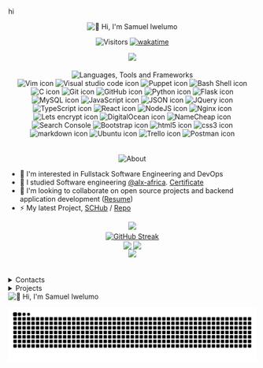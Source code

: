 hi<div align="center">

  <img src="https://readme-typing-svg.herokuapp.com?font=comic+sans+ms&size=32&duration=2000&pause=10000&color=7F5AF0&width=435&lines=👋+Hi%2C+I'm+Samuel+Iwelumo" alt="👋 Hi, I'm Samuel Iwelumo" />

</div>

<div align="center">
  
  ![Visitors](https://visitcount.itsvg.in/api?id=micoliser&label=Profile%20Views&color=9&icon=9&pretty=false) [![wakatime](https://wakatime.com/badge/user/8da20c6c-73ae-4717-aadd-61aadf68772c.svg?style=plastic&labelColor=16161A&color=7F5AF0)](https://wakatime.com/@8da20c6c-73ae-4717-aadd-61aadf68772c)

</div>

<div align="center">

  <img src="https://user-images.githubusercontent.com/73097560/115834477-dbab4500-a447-11eb-908a-139a6edaec5c.gif">

</div>

<br />

<div align="center">
  <img src="https://readme-typing-svg.herokuapp.com?font=Comic+sans+ms&size=28&duration=2000&pause=2999&color=7F5AF0&center=true&width=435&lines=Languages;Tools;Frameworks" alt="Languages, Tools and Frameworks" />
</div>

<div align="center">
  <img loading="lazy" height="40" width="40" title="Vim" src="https://cdn.simpleicons.org/vim/019733" alt="Vim icon" />
  <img loading="lazy" height="40" width="40" title="VS Code" src="https://cdn.simpleicons.org/visualstudiocode/007ACC" alt="Visual studio code icon" />
  <img loading="lazy" height="40" width="40" title="Puppet" src="https://cdn.simpleicons.org/puppet/FFAE1A" alt="Puppet icon" />
  <img loading="lazy" height="40" width="40" title="Bash" src="https://cdn.simpleicons.org/gnubash/4EAA25" alt="Bash Shell icon" />
  <img loading="lazy" height="40" width="40" title="C" src="https://cdn.simpleicons.org/c/A8B9CC" alt="C icon" />
  <img loading="lazy" height="40" width="40" title="Git" src="https://cdn.simpleicons.org/git/F05032" alt="Git icon" />
  <img loading="lazy" height="40" width="40" title="GitHub" src="https://cdn.simpleicons.org/github/FFFFFF" alt="GitHub icon" />
  <img loading="lazy" height="40" width="40" title="Python" src="https://cdn.simpleicons.org/python/3776AB" alt="Python icon" />
  <img loading="lazy" height="40" width="40" title="Flask" src="https://cdn.simpleicons.org/flask/FFFFFF" alt="Flask icon" />
  <img loading="lazy" height="40" width="40" title="MySQL" src="https://cdn.simpleicons.org/mysql/4479A1" alt="MySQL icon" />
  <img loading="lazy" height="40" width="40" title="JavaScript" src="https://cdn.simpleicons.org/javascript/F7DF1E" alt="JavaScript icon" />
  <img loading="lazy" height="40" width="40" title="Json" src="https://cdn.simpleicons.org/json/FFFFFF" alt="JSON icon" />
  <img loading="lazy" height="40" width="40" title="Jquery" src="https://cdn.simpleicons.org/jquery/0769AD" alt="JQuery icon" />
  <img loading="lazy" height="40" width="40" title="TypeScript" src="https://cdn.simpleicons.org/typescript/3178C6" alt="TypeScript icon"/>
  <img loading="lazy" height="40" width="40" title="React" src="https://cdn.simpleicons.org/react/61DAFB" alt="React icon" />
  <img loading="lazy" height="40" width="40" title="NodeJS" src="https://cdn.simpleicons.org/nodedotjs/339933" alt="NodeJS icon" />
  <img loading="lazy" height="40" width="40" title="Nginx" src="https://cdn.simpleicons.org/nginx/009639" alt="Nginx icon" />
  <img loading="lazy" height="40" width="40" title="Certbot" src="https://cdn.simpleicons.org/letsencrypt/003A70" alt="Lets encrypt icon" />
  <img loading="lazy" height="40" width="40" title="Digital Ocean" src="https://cdn.simpleicons.org/digitalocean/0080FF" alt="DigitalOcean icon" />
  <img loading="lazy" height="40" width="40" title="Namecheap" src="https://cdn.simpleicons.org/namecheap/DE3723" alt="NameCheap icon" />
  <img loading="lazy" height="40" width="40" title="Google Search Console" src="https://cdn.simpleicons.org/googlesearchconsole/458CF5" alt="Search Console" />
  <img loading="lazy" height="40" width="40" title="Bootstrap" src="https://cdn.simpleicons.org/bootstrap/7952B3" alt="Bootstrap icon" />
  <img loading="lazy" height="40" width="40" title="Html" src="https://cdn.simpleicons.org/html5/E34F26" alt="html5 icon" />
  <img loading="lazy" height="40" width="40" title="CSS" src="https://cdn.simpleicons.org/css3/1572B6" alt="css3 icon" />
  <img loading="lazy" height="40" width="40" title="Markdown" src="https://cdn.simpleicons.org/markdown/7952B3" alt="markdown icon" />
  <img loading="lazy" height="40" width="40" title="Ubuntu" src="https://cdn.simpleicons.org/ubuntu/E95420" alt="Ubuntu icon" />
  <img loading="lazy" height="40" width="40" title="Trello" src="https://cdn.simpleicons.org/trello/0079BF" alt="Trello icon" />
  <img loading="lazy" height="40" width="40" title="Postman" src="https://cdn.simpleicons.org/postman/FF6C37" alt="Postman icon" />
</div>

<br />
<br />

<div align="center">

  <img src="https://readme-typing-svg.herokuapp.com?font=comic+sans+ms&size=28&duration=2000&pause=10000&color=7F5AF0&center=true&width=435&lines=About" alt="About" />

</div>

- :brain: I'm interested in Fullstack Software Engineering and DevOps
- 🌱 I studied Software engineering [@alx-africa](https://www.alxafrica.com). [Certificate](https://intranet.alxswe.com/certificates/PJ3encrT6x)
- 👯 I'm looking to collaborate on open source projects and backend application development ([Resume](https://drive.google.com/file/d/1HmPGurhQ2qHBj_g1-HCo6-P1_7-KC2_a/view?usp=drive_link))
- ⚡ My latest Project, [SCHub](https://www.schub.me/explore) / [Repo](https://github.com/micloiser/SCHub)

<div align="center">
  
  <img src="https://user-images.githubusercontent.com/73097560/115834477-dbab4500-a447-11eb-908a-139a6edaec5c.gif">

</div>

<div align="center">
  <a href="https://github.com/micoliser"><img height=200 align="center" src="https://github-readme-streak-stats.herokuapp.com?user=micoliser&theme=vue-dark&stroke=ffffff&background=000000&ring=7F5AF0&fire=7F5AF0&currStreakNum=ffffff&currStreakLabel=7F5AF0&sideNums=ffffff&sideLabels=ffffff&dates=ffffff" alt="GitHub Streak" /></a>
  <br />
  <img height=200 align="center" src="https://github-readme-stats.vercel.app/api?username=micoliser&show_icons=true&theme=midnight-purple" />
  <img height=200 align="center" src="https://github-readme-stats.vercel.app/api/top-langs/?username=micoliser&langs_count=8&theme=midnight-purple&layout=compact&card_width=320" />
</div>

<div align="center">

  <img src="https://user-images.githubusercontent.com/73097560/115834477-dbab4500-a447-11eb-908a-139a6edaec5c.gif">

</div>

<br />
<br />

<details>
  <summary> Contacts </summary>

<br />

<div>

  <a href="https://www.linkedin.com/in/samuel-iwelumo-8a43a6219/" target="_blank" title="LinkedIn">
    <img loading="lazy" height="40" width="40" src="https://cdn.simpleicons.org/linkedin/0A66C2" alt="LinkedIn icon" />
  </a>
  
  <a href="https://twitter.com/micoliser" target="_blank" title="Twitter">
    <img loading="lazy" height="40" width="40" src="https://abs.twimg.com/responsive-web/client-web/icon-default.522d363a.png" alt="Twitter icon" />
  </a>
  
  <a href="https://www.samueliwelumo.tech" target="_blank" title="Website">
    <img loading="lazy" height="40" width="50" src="https://github.com/micoliser/SCHub/blob/main/landing_page/images/main-roof.png?raw=true" alt="Website icon" />
  </a>
  
  <a href="mailto:samueliwelumo@gmail.com" target="_blank" title="Email me">
    <img loading="lazy" height="40" width="40" src="https://cdn.simpleicons.org/gmail/EA4335" alt="Gmail icon" />
  </a>

</div>
  
</details>

<details>
  <summary> Projects </summary>
<br />

| Name                                                              | Description                                                                          | Technologies                                                                                                                                                                                                                                                                                                                                                                                                                                                                                                                                                                                                                                                                                                                                                                                                                                                                                                                                                                                                                                                                                                                                                                                                                                                                                                                                               |
| ----------------------------------------------------------------- | ------------------------------------------------------------------------------------ | ---------------------------------------------------------------------------------------------------------------------------------------------------------------------------------------------------------------------------------------------------------------------------------------------------------------------------------------------------------------------------------------------------------------------------------------------------------------------------------------------------------------------------------------------------------------------------------------------------------------------------------------------------------------------------------------------------------------------------------------------------------------------------------------------------------------------------------------------------------------------------------------------------------------------------------------------------------------------------------------------------------------------------------------------------------------------------------------------------------------------------------------------------------------------------------------------------------------------------------------------------------------------------------------------------------------------------------------------------------- |
| [SCHub](https://github.com/micoliser/SCHub/)                      | Institutional data Management web application                                        | <img alt="Digital Ocean" src="https://img.shields.io/badge/-Digital_Ocean-0080FF?style=flat-square&logo=digitalocean&logoColor=white" /> <img alt="NGINX" src="https://img.shields.io/badge/-NGINX-269539?style=flat-square&logo=nginx&logoColor=white" /> <img alt="Python" src="https://img.shields.io/badge/-Python-3776AB?style=flat-square&logo=python&logoColor=white" /> <img alt="React" src="https://img.shields.io/badge/-React-45b8d8?style=flat-square&logo=react&logoColor=white" /> <img alt="NodeJS" src="https://img.shields.io/badge/-NodeJS-43853d?style=flat-square&logo=nodedotjs&logoColor=white" /> <img alt="Javascript" src="https://img.shields.io/badge/-Javascript-F7DF1E?style=flat-square&logo=javascript&logoColor=white" /> <img alt="MySQL" src="https://img.shields.io/badge/-MySQL-4479A1?style=flat-square&logo=mysql&logoColor=white" /> <img alt="GIT" src="https://img.shields.io/badge/-Git-F05032?style=flat-square&logo=git&logoColor=white" /> <img alt="GitHub" src="https://img.shields.io/badge/-GitHub-181717?style=flat-square&logo=github&logoColor=white" /> <img alt="Swagger" src="https://img.shields.io/badge/-Swagger-85EA2D?style=flat-square&logo=swagger&logoColor=white" /> <img alt="Trello" src="https://img.shields.io/badge/-Trello-0052CC?style=flat-square&logo=trello&logoColor=white" /> |
| [LibZ](https://github.com/micoliser/LibZ)                         | A library web application for uploading and downloading books                        | <img alt="NGINX" src="https://img.shields.io/badge/-NGINX-269539?style=flat-square&logo=nginx&logoColor=white" /> <img alt="Python" src="https://img.shields.io/badge/-Python-3776AB?style=flat-square&logo=python&logoColor=white" /> <img alt="Javascript" src="https://img.shields.io/badge/-Javascript-F7DF1E?style=flat-square&logo=javascript&logoColor=white" /> <img alt="React" src="https://img.shields.io/badge/-React-45b8d8?style=flat-square&logo=react&logoColor=white" /> <img alt="MySQL" src="https://img.shields.io/badge/-MySQL-4479A1?style=flat-square&logo=mysql&logoColor=white" /> <img alt="GIT" src="https://img.shields.io/badge/-Git-F05032?style=flat-square&logo=git&logoColor=white" /> <img alt="GitHub" src="https://img.shields.io/badge/-GitHub-181717?style=flat-square&logo=github&logoColor=white" />                                                                                                                                                                                                                                                                                                                                                                                                                                                                                                               |
| [Blog Post](https://github.com/micoliser/Blog-post/)              | A mini blog app for uploading blog posts                                             | <img alt="NGINX" src="https://img.shields.io/badge/-NGINX-269539?style=flat-square&logo=nginx&logoColor=white" /> <img alt="NodeJS" src="https://img.shields.io/badge/-NodeJS-43853d?style=flat-square&logo=nodedotjs&logoColor=white" /> <img alt="Javascript" src="https://img.shields.io/badge/-Javascript-F7DF1E?style=flat-square&logo=javascript&logoColor=white" /> <img alt="EJS" src="https://img.shields.io/badge/-EJS-2D2A4A?style=flat-square&logo=ejs&logoColor=white" /> <img alt="MongoDB" src="https://img.shields.io/badge/-MongoDB-47A248?style=flat-square&logo=mongodb&logoColor=white" /> <img alt="GIT" src="https://img.shields.io/badge/-Git-F05032?style=flat-square&logo=git&logoColor=white" /> <img alt="GitHub" src="https://img.shields.io/badge/-GitHub-181717?style=flat-square&logo=github&logoColor=white" />                                                                                                                                                                                                                                                                                                                                                                                                                                                                                                            |
| [Simple Shell](https://github.com/micoliser/simple_shell/)        | A project using os functions with C to create a shell application with some commands | <img alt="C" src="https://img.shields.io/badge/-C-16161A?style=flat-square&logo=c&logoColor=white" /> <img alt="Bash" src="https://img.shields.io/badge/-Bash-00BF63?style=flat-square&logo=gnubash&logoColor=white" /> <img alt="GIT" src="https://img.shields.io/badge/-Git-F05032?style=flat-square&logo=git&logoColor=white" /> <img alt="GitHub" src="https://img.shields.io/badge/-GitHub-181717?style=flat-square&logo=github&logoColor=white" />                                                                                                                                                                                                                                                                                                                                                                                                                                                                                                                                                                                                                                                                                                                                                                                                                                                                                                   |
| [Note Keeping App](https://github.com/micoliser/Note-keeping-App) | A react app for writing and storing notes                                            | <img alt="Javascript" src="https://img.shields.io/badge/-Javascript-F7DF1E?style=flat-square&logo=javascript&logoColor=white" /> <img alt="React" src="https://img.shields.io/badge/-React-45b8d8?style=flat-square&logo=react&logoColor=white" /> <img alt="NodeJS" src="https://img.shields.io/badge/-NodeJS-43853d?style=flat-square&logo=nodedotjs&logoColor=white" /> <img alt="MongoDB" src="https://img.shields.io/badge/-MongoDB-47A248?style=flat-square&logo=mongodb&logoColor=white" /> <img alt="GIT" src="https://img.shields.io/badge/-Git-F05032?style=flat-square&logo=git&logoColor=white" /> <img alt="GitHub" src="https://img.shields.io/badge/-GitHub-181717?style=flat-square&logo=github&logoColor=white" />                                                                                                                                                                                                                                                                                                                                                                                                                                                                                                                                                                                                                        |

</details>

<div>
  <img src="https://readme-typing-svg.herokuapp.com?font=comic+sans+ms&size=12&duration=2000&pause=10000&color=7F5AF0&width=435&lines=👋+Thanks+for+stopping+by" alt="👋 Hi, I'm Samuel Iwelumo" />
</div>

![snake gif](https://github.com/Jesulayomy/Jesulayomy/blob/output/github-contribution-grid-snake-dark.svg)

<!---
micoliser/micoliser is a ✨ special ✨ repository because its `README.md` (this file) appears on your GitHub profile.
You can click the Preview link to take a look at your changes.
--->
